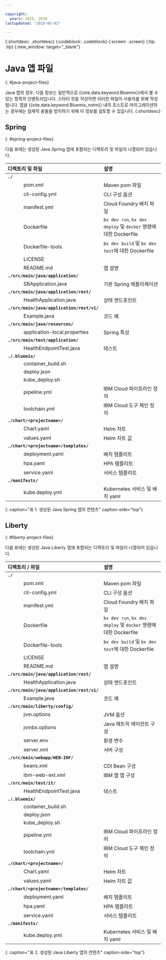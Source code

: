 ```yaml
---

copyright:
  years: 2015, 2018
lastupdated: "2018-05-02"

---
```


{:shortdesc: .shortdesc}
{:codeblock: .codeblock}
{:screen: .screen}
{:tip: .tip}
{:new_window: target="_blank"}

# Java 앱 파일
{: #java-project-files}

Java 앱의 경우, 다음 정보는 일반적으로 {{site.data.keyword.Bluemix}}에서 볼 수 있는 항목의 인벤토리입니다. 스타터 킷을 작성하면 이러한 파일이 사용자를 위해 작성됩니다. 앱을 {{site.data.keyword.Bluemix_notm}} 내의 호스트로 마이그레이션하는 경우에는 잠재적 충돌을 방지하기 위해 이 정보를 검토할 수 있습니다. 
{:shortdesc}

## Spring
{: #spring-project-files}

다음 표에는 생성된 Java Spring 앱에 포함되는 디렉토리 및 파일이 나열되어 있습니다. 

| 디렉토리 및 파일                                     | 설명                       |
|:------------------------------------------------|:------------------------------------------|
|**`./`**                                             |  |
|&nbsp;&nbsp;&nbsp;&nbsp;&nbsp;&nbsp;&nbsp;&nbsp;&nbsp;&nbsp;&nbsp;&nbsp;pom.xml | Maven pom 파일 |
|&nbsp;&nbsp;&nbsp;&nbsp;&nbsp;&nbsp;&nbsp;&nbsp;&nbsp;&nbsp;&nbsp;&nbsp;cli-config.yml | CLI 구성 옵션 |
|&nbsp;&nbsp;&nbsp;&nbsp;&nbsp;&nbsp;&nbsp;&nbsp;&nbsp;&nbsp;&nbsp;&nbsp;manifest.yml | Cloud Foundry 배치 파일 |
|&nbsp;&nbsp;&nbsp;&nbsp;&nbsp;&nbsp;&nbsp;&nbsp;&nbsp;&nbsp;&nbsp;&nbsp;Dockerfile | `bx dev run`, `bx dev deploy` 및 `docker` 명령에 대한 Dockerfile |
|&nbsp;&nbsp;&nbsp;&nbsp;&nbsp;&nbsp;&nbsp;&nbsp;&nbsp;&nbsp;&nbsp;&nbsp;Dockerfile-tools | `bx dev build` 및 `bx dev test`에 대한 Dockerfile |
|&nbsp;&nbsp;&nbsp;&nbsp;&nbsp;&nbsp;&nbsp;&nbsp;&nbsp;&nbsp;&nbsp;&nbsp;LICENSE |  |
|&nbsp;&nbsp;&nbsp;&nbsp;&nbsp;&nbsp;&nbsp;&nbsp;&nbsp;&nbsp;&nbsp;&nbsp;README.md | 앱 설명 |
|**`./src/main/java/application/`** |  |  |
|&nbsp;&nbsp;&nbsp;&nbsp;&nbsp;&nbsp;&nbsp;&nbsp;&nbsp;&nbsp;&nbsp;&nbsp;SBApplication.java | 기본 Spring 애플리케이션 |
|**`./src/main/java/application/rest/`** | |
|&nbsp;&nbsp;&nbsp;&nbsp;&nbsp;&nbsp;&nbsp;&nbsp;&nbsp;&nbsp;&nbsp;&nbsp;HealthApplication.java | 상태 엔드포인트 |
|**`./src/main/java/application/rest/v1/`** | |
|&nbsp;&nbsp;&nbsp;&nbsp;&nbsp;&nbsp;&nbsp;&nbsp;&nbsp;&nbsp;&nbsp;&nbsp;Example.java | 코드 예 |
|**`./src/main/java/resources/`** | |
|&nbsp;&nbsp;&nbsp;&nbsp;&nbsp;&nbsp;&nbsp;&nbsp;&nbsp;&nbsp;&nbsp;&nbsp;application-local.properties | Spring 특성 |
|**`./src/main/test/application/`** | |
|&nbsp;&nbsp;&nbsp;&nbsp;&nbsp;&nbsp;&nbsp;&nbsp;&nbsp;&nbsp;&nbsp;&nbsp;HealthEndpointTest.java | 테스트 |
|**`./.bluemix/`** | |
|&nbsp;&nbsp;&nbsp;&nbsp;&nbsp;&nbsp;&nbsp;&nbsp;&nbsp;&nbsp;&nbsp;&nbsp;container_build.sh | |
|&nbsp;&nbsp;&nbsp;&nbsp;&nbsp;&nbsp;&nbsp;&nbsp;&nbsp;&nbsp;&nbsp;&nbsp;deploy.json | |
|&nbsp;&nbsp;&nbsp;&nbsp;&nbsp;&nbsp;&nbsp;&nbsp;&nbsp;&nbsp;&nbsp;&nbsp;kube_deploy.sh | |
|&nbsp;&nbsp;&nbsp;&nbsp;&nbsp;&nbsp;&nbsp;&nbsp;&nbsp;&nbsp;&nbsp;&nbsp;pipeline.yml | IBM Cloud 파이프라인 정의 |
|&nbsp;&nbsp;&nbsp;&nbsp;&nbsp;&nbsp;&nbsp;&nbsp;&nbsp;&nbsp;&nbsp;&nbsp;toolchain.yml | IBM Cloud 도구 체인 정의 |
|**`./chart/<projectname>/`** | |
|&nbsp;&nbsp;&nbsp;&nbsp;&nbsp;&nbsp;&nbsp;&nbsp;&nbsp;&nbsp;&nbsp;&nbsp;Chart.yaml | Helm 차트 |
|&nbsp;&nbsp;&nbsp;&nbsp;&nbsp;&nbsp;&nbsp;&nbsp;&nbsp;&nbsp;&nbsp;&nbsp;values.yaml | Helm 차트 값 |
|**`./chart/<projectname>/templates/`** | |
|&nbsp;&nbsp;&nbsp;&nbsp;&nbsp;&nbsp;&nbsp;&nbsp;&nbsp;&nbsp;&nbsp;&nbsp;deployment.yaml | 배치 템플리트 |
|&nbsp;&nbsp;&nbsp;&nbsp;&nbsp;&nbsp;&nbsp;&nbsp;&nbsp;&nbsp;&nbsp;&nbsp;hpa.yaml | HPA 템플리트 |
|&nbsp;&nbsp;&nbsp;&nbsp;&nbsp;&nbsp;&nbsp;&nbsp;&nbsp;&nbsp;&nbsp;&nbsp;service.yaml | 서비스 템플리트 |
|**`./manifests/`** | |
|&nbsp;&nbsp;&nbsp;&nbsp;&nbsp;&nbsp;&nbsp;&nbsp;&nbsp;&nbsp;&nbsp;&nbsp;kube.deploy.yml | Kubernetes 서비스 및 배치 yaml |
{: caption="표 1. 생성된 Java Spring 앱의 컨텐츠" caption-side="top"}

## Liberty
{: #liberty-project-files}

다음 표에는 생성된 Java Liberty 앱에 포함되는 디렉토리 및 파일이 나열되어 있습니다. 

| 디렉토리 / 파일                                     | 설명                       |
|:------------------------------------------------|:------------------------------------------|
|**`./`**                                             |  |
|&nbsp;&nbsp;&nbsp;&nbsp;&nbsp;&nbsp;&nbsp;&nbsp;&nbsp;&nbsp;&nbsp;&nbsp;pom.xml | Maven pom 파일 |
|&nbsp;&nbsp;&nbsp;&nbsp;&nbsp;&nbsp;&nbsp;&nbsp;&nbsp;&nbsp;&nbsp;&nbsp;cli-config.yml | CLI 구성 옵션 |
|&nbsp;&nbsp;&nbsp;&nbsp;&nbsp;&nbsp;&nbsp;&nbsp;&nbsp;&nbsp;&nbsp;&nbsp;manifest.yml | Cloud Foundry 배치 파일 |
|&nbsp;&nbsp;&nbsp;&nbsp;&nbsp;&nbsp;&nbsp;&nbsp;&nbsp;&nbsp;&nbsp;&nbsp;Dockerfile | `bx dev run`, `bx dev deploy` 및 `docker` 명령에 대한 Dockerfile |
|&nbsp;&nbsp;&nbsp;&nbsp;&nbsp;&nbsp;&nbsp;&nbsp;&nbsp;&nbsp;&nbsp;&nbsp;Dockerfile-tools | `bx dev build` 및 `bx dev test`에 대한 Dockerfile |
|&nbsp;&nbsp;&nbsp;&nbsp;&nbsp;&nbsp;&nbsp;&nbsp;&nbsp;&nbsp;&nbsp;&nbsp;LICENSE |  |
|&nbsp;&nbsp;&nbsp;&nbsp;&nbsp;&nbsp;&nbsp;&nbsp;&nbsp;&nbsp;&nbsp;&nbsp;README.md | 앱 설명 |
|**`./src/main/java/application/rest/`** | |
|&nbsp;&nbsp;&nbsp;&nbsp;&nbsp;&nbsp;&nbsp;&nbsp;&nbsp;&nbsp;&nbsp;&nbsp;HealthApplication.java | 상태 엔드포인트 |
|**`./src/main/java/application/rest/v1/`** | |
|&nbsp;&nbsp;&nbsp;&nbsp;&nbsp;&nbsp;&nbsp;&nbsp;&nbsp;&nbsp;&nbsp;&nbsp;Example.java | 코드 예 |
|**`./src/main/liberty/config/`** | |
|&nbsp;&nbsp;&nbsp;&nbsp;&nbsp;&nbsp;&nbsp;&nbsp;&nbsp;&nbsp;&nbsp;&nbsp;jvm.options | JVM 옵션 |
|&nbsp;&nbsp;&nbsp;&nbsp;&nbsp;&nbsp;&nbsp;&nbsp;&nbsp;&nbsp;&nbsp;&nbsp;jvmbx.options | Java 메트릭 에이전트 구성 |
|&nbsp;&nbsp;&nbsp;&nbsp;&nbsp;&nbsp;&nbsp;&nbsp;&nbsp;&nbsp;&nbsp;&nbsp;server.env | 환경 변수 |
|&nbsp;&nbsp;&nbsp;&nbsp;&nbsp;&nbsp;&nbsp;&nbsp;&nbsp;&nbsp;&nbsp;&nbsp;server.xml | 서버 구성 |
|**`./src/main/webapp/WEB-INF/`** | |
|&nbsp;&nbsp;&nbsp;&nbsp;&nbsp;&nbsp;&nbsp;&nbsp;&nbsp;&nbsp;&nbsp;&nbsp;beans.xml | CDI Bean 구성 |
|&nbsp;&nbsp;&nbsp;&nbsp;&nbsp;&nbsp;&nbsp;&nbsp;&nbsp;&nbsp;&nbsp;&nbsp;ibm-web-ext.xml | IBM 웹 앱 구성 |
|**`./src/main/test/it/`** | |
|&nbsp;&nbsp;&nbsp;&nbsp;&nbsp;&nbsp;&nbsp;&nbsp;&nbsp;&nbsp;&nbsp;&nbsp;HealthEndpointTest.java | 테스트 |
|**`./.bluemix/`** | |
|&nbsp;&nbsp;&nbsp;&nbsp;&nbsp;&nbsp;&nbsp;&nbsp;&nbsp;&nbsp;&nbsp;&nbsp;container_build.sh | |
|&nbsp;&nbsp;&nbsp;&nbsp;&nbsp;&nbsp;&nbsp;&nbsp;&nbsp;&nbsp;&nbsp;&nbsp;deploy.json | |
|&nbsp;&nbsp;&nbsp;&nbsp;&nbsp;&nbsp;&nbsp;&nbsp;&nbsp;&nbsp;&nbsp;&nbsp;kube_deploy.sh | |
|&nbsp;&nbsp;&nbsp;&nbsp;&nbsp;&nbsp;&nbsp;&nbsp;&nbsp;&nbsp;&nbsp;&nbsp;pipeline.yml | IBM Cloud 파이프라인 정의 |
|&nbsp;&nbsp;&nbsp;&nbsp;&nbsp;&nbsp;&nbsp;&nbsp;&nbsp;&nbsp;&nbsp;&nbsp;toolchain.yml | IBM Cloud 도구 체인 정의 |
|**`./chart/<projectname>/`** | |
|&nbsp;&nbsp;&nbsp;&nbsp;&nbsp;&nbsp;&nbsp;&nbsp;&nbsp;&nbsp;&nbsp;&nbsp;Chart.yaml | Helm 차트 |
|&nbsp;&nbsp;&nbsp;&nbsp;&nbsp;&nbsp;&nbsp;&nbsp;&nbsp;&nbsp;&nbsp;&nbsp;values.yaml | Helm 차트 값 |
|**`./chart/<projectname>/templates/`** | |
|&nbsp;&nbsp;&nbsp;&nbsp;&nbsp;&nbsp;&nbsp;&nbsp;&nbsp;&nbsp;&nbsp;&nbsp;deployment.yaml | 배치 템플리트 |
|&nbsp;&nbsp;&nbsp;&nbsp;&nbsp;&nbsp;&nbsp;&nbsp;&nbsp;&nbsp;&nbsp;&nbsp;hpa.yaml | HPA 템플리트 |
|&nbsp;&nbsp;&nbsp;&nbsp;&nbsp;&nbsp;&nbsp;&nbsp;&nbsp;&nbsp;&nbsp;&nbsp;service.yaml | 서비스 템플리트 |
|**`./manifests/`** | |
|&nbsp;&nbsp;&nbsp;&nbsp;&nbsp;&nbsp;&nbsp;&nbsp;&nbsp;&nbsp;&nbsp;&nbsp;kube.deploy.yml | Kubernetes 서비스 및 배치 yaml |
{: caption="표 2. 생성된 Java Liberty 앱의 컨텐츠" caption-side="top"}

